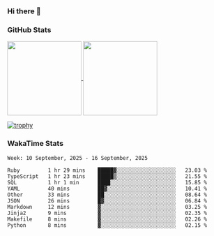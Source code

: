 ### Hi there 👋

### GitHub Stats

<a href="https://github.com/anuraghazra/github-readme-stats">
  <img align="center" height="170px" src="https://github-readme-stats.vercel.app/api/top-langs/?username=tksfjt1024&layout=compact&count_private=true&show_icons=true&show_icons=true&theme=graywhite" />
</a>
<a href="https://github.com/anuraghazra/github-readme-stats">
  <img align="center" height="170px" src="https://github-readme-stats.vercel.app/api?username=tksfjt1024&count_private=true&show_icons=true&show_icons=true&theme=graywhite" />
</a>

[![trophy](https://github-profile-trophy.vercel.app/?username=tksfjt1024)](https://github.com/ryo-ma/github-profile-trophy)

### WakaTime Stats

<!--START_SECTION:waka-->
```text
Week: 10 September, 2025 - 16 September, 2025

Ruby         1 hr 29 mins    █████▓░░░░░░░░░░░░░░░░░░░   23.03 % 
TypeScript   1 hr 23 mins    █████▒░░░░░░░░░░░░░░░░░░░   21.55 % 
SQL          1 hr 1 min      ████░░░░░░░░░░░░░░░░░░░░░   15.85 % 
YAML         40 mins         ██▓░░░░░░░░░░░░░░░░░░░░░░   10.41 % 
Other        33 mins         ██░░░░░░░░░░░░░░░░░░░░░░░   08.64 % 
JSON         26 mins         █▓░░░░░░░░░░░░░░░░░░░░░░░   06.84 % 
Markdown     12 mins         ▓░░░░░░░░░░░░░░░░░░░░░░░░   03.25 % 
Jinja2       9 mins          ▓░░░░░░░░░░░░░░░░░░░░░░░░   02.35 % 
Makefile     8 mins          ▓░░░░░░░░░░░░░░░░░░░░░░░░   02.26 % 
Python       8 mins          ▓░░░░░░░░░░░░░░░░░░░░░░░░   02.15 % 
```
<!--END_SECTION:waka-->
